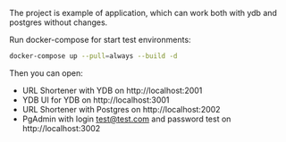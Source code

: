 The project is example of application, which can work both with ydb and postgres without changes.

Run docker-compose for start test environments:

```bash
docker-compose up --pull=always --build -d
```

Then you can open:
- URL Shortener with YDB on http://localhost:2001
- YDB UI for YDB on http://localhost:3001
- URL Shortener with Postgres on http://localhost:2002
- PgAdmin with login test@test.com and password test on http://localhost:3002
